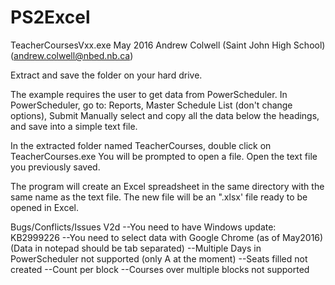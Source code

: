 # PS2Excel

TeacherCoursesVxx.exe
May 2016
Andrew Colwell (Saint John High School)(andrew.colwell@nbed.nb.ca)

Extract and save the folder on your hard drive.

The example requires the user to get data from PowerScheduler.
In PowerScheduler, go to: Reports, Master Schedule List (don't change options), Submit
Manually select and copy all the data below the headings, and save into a simple text file.

In the extracted folder named TeacherCourses, double click on TeacherCourses.exe
You will be prompted to open a file. Open the text file you previously saved.

The program will create an Excel spreadsheet in the same directory with the same name as the text file.
The new file will be an ".xlsx' file ready to be opened in Excel.

Bugs/Conflicts/Issues
V2d
  --You need to have Windows update: KB2999226
  --You need to select data with Google Chrome (as of May2016) (Data in notepad should be tab separated)
  --Multiple Days in PowerScheduler not supported (only A at the moment)
  --Seats filled not created
  --Count per block
  --Courses over multiple blocks not supported
